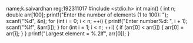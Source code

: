 name;k.saivardhan
reg;192311017
#include <stdio.h>
int main() {
  int n;
  double arr[100];
  printf("Enter the number of elements (1 to 100): ");
  scanf("%d", &n);
  for (int i = 0; i < n; ++i) {
    printf("Enter number%d: ", i + 1);
    scanf("%lf", &arr[i]);
  }
  for (int i = 1; i < n; ++i) {
    if (arr[0] < arr[i]) {
      arr[0] = arr[i];
    }
  }
  printf("Largest element = %.2lf", arr[0]);
}

